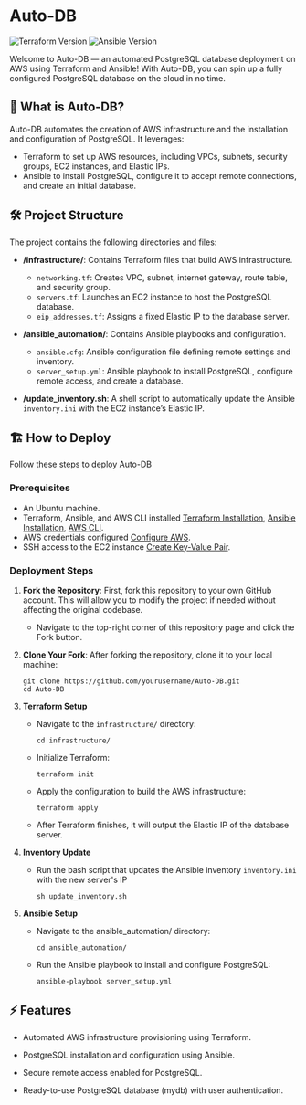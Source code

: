 # Auto-DB
![Terraform Version](https://img.shields.io/badge/Terraform-v1.9.5-purple)
![Ansible Version](https://img.shields.io/badge/Ansible-v2.17.4-blue)

Welcome to Auto-DB — an automated PostgreSQL database deployment on AWS using Terraform and Ansible! With Auto-DB, you can spin up a fully configured PostgreSQL database on the cloud in no time.


## 🚀 What is Auto-DB?
Auto-DB automates the creation of AWS infrastructure and the installation and configuration of PostgreSQL. It leverages:

- Terraform to set up AWS resources, including VPCs, subnets, security groups, EC2 instances, and Elastic IPs.
- Ansible to install PostgreSQL, configure it to accept remote connections, and create an initial database.



## 🛠️ Project Structure
The project contains the following directories and files:
- **/infrastructure/**: Contains Terraform files that build AWS infrastructure.
    - `networking.tf`: Creates VPC, subnet, internet gateway, route table, and security group.
    - `servers.tf`: Launches an EC2 instance to host the PostgreSQL database.
    - `eip_addresses.tf`: Assigns a fixed Elastic IP to the database server.

- **/ansible_automation/**: Contains Ansible playbooks and configuration.
    - `ansible.cfg`: Ansible configuration file defining remote settings and inventory.
    - `server_setup.yml`: Ansible playbook to install PostgreSQL, configure remote access, and create a database.

- **/update_inventory.sh**: A shell script to automatically update the Ansible `inventory.ini` with the EC2 instance’s Elastic IP.



## 🏗️ How to Deploy
Follow these steps to deploy Auto-DB

### Prerequisites
- An Ubuntu machine.
- Terraform, Ansible, and AWS CLI installed [Terraform Installation](https://developer.hashicorp.com/terraform/tutorials/aws-get-started/install-cli), [Ansible Installation](https://docs.ansible.com/ansible/latest/installation_guide/intro_installation.html), [AWS CLI](https://docs.aws.amazon.com/cli/latest/userguide/getting-started-install.html).
- AWS credentials configured [Configure AWS](https://docs.aws.amazon.com/cli/v1/userguide/cli-configure-envvars.html#envvars-set).
- SSH access to the EC2 instance [Create Key-Value Pair](https://docs.aws.amazon.com/whitepapers/latest/teaching-big-data-skills-with-amazon-emr/download-pem-file-for-emr-cluster-access.html#:~:text=In%20the%20left%20navigation%20pane,is%20downloaded%20in%20your%20browser.).

### Deployment Steps
1. **Fork the Repository**: First, fork this repository to your own GitHub account. This will allow you to modify the project if needed without affecting the original codebase.
    - Navigate to the top-right corner of this repository page and click the Fork button.


2. **Clone Your Fork**: After forking the repository, clone it to your local machine:
    ```
    git clone https://github.com/yourusername/Auto-DB.git
    cd Auto-DB
    ```

3. **Terraform Setup**
    - Navigate to the `infrastructure/` directory:
        ```
        cd infrastructure/
        ```
    - Initialize Terraform:
        ```
        terraform init
        ```
    - Apply the configuration to build the AWS infrastructure:
        ```
        terraform apply
        ```

    - After Terraform finishes, it will output the Elastic IP of the database server.

4. **Inventory Update**
    - Run the bash script that updates the Ansible inventory `inventory.ini` with the new server's IP
        ```
        sh update_inventory.sh
        ```

5. **Ansible Setup**
    - Navigate to the ansible_automation/ directory:
        ```
        cd ansible_automation/
        ```
    - Run the Ansible playbook to install and configure PostgreSQL:
        ```
        ansible-playbook server_setup.yml
        ```



## ⚡ Features
- Automated AWS infrastructure provisioning using Terraform.

- PostgreSQL installation and configuration using Ansible.

- Secure remote access enabled for PostgreSQL.

- Ready-to-use PostgreSQL database (mydb) with user authentication.